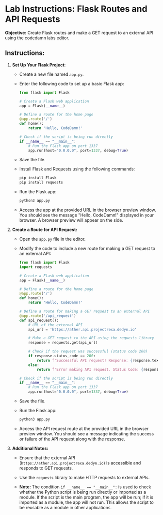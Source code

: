 # Lab Instructions: Flask Routes and API Requests

**Objective:** Create Flask routes and make a GET request to an external API using the codedamn labs editor.

## Instructions:

1. **Set Up Your Flask Project:**

   - Create a new file named `app.py`.
   - Enter the following code to set up a basic Flask app:

     ```python
     from flask import Flask

     # Create a Flask web application
     app = Flask(__name__)

     # Define a route for the home page
     @app.route('/')
     def home():
         return 'Hello, CodeDamn!'

     # Check if the script is being run directly
     if __name__ == "__main__":
         # Run the Flask app on port 1337
         app.run(host="0.0.0.0", port=1337, debug=True)
     ```

   - Save the file.

   - Install Flask and Requests using the following commands:

     ```bash
     pip install Flask
     pip install requests
     ```

   - Run the Flask app:

     ```bash
     python3 app.py
     ```

   - Access the app at the provided URL in the browser preview window. You should see the message "Hello, CodeDamn!" displayed in your browser. A browser preview will appear on the side.

2. **Create a Route for API Request:**

   - Open the `app.py` file in the editor.
   - Modify the code to include a new route for making a GET request to an external API:

     ```python
     from flask import Flask
     import requests

     # Create a Flask web application
     app = Flask(__name__)

     # Define a route for the home page
     @app.route('/')
     def home():
         return 'Hello, CodeDamn!'

     # Define a route for making a GET request to an external API
     @app.route('/api_request')
     def api_request():
         # URL of the external API
         api_url = 'https://ather.api.projectrexa.dedyn.io'

         # Make a GET request to the API using the requests library
         response = requests.get(api_url)

         # Check if the request was successful (status code 200)
         if response.status_code == 200:
             return f'Successful API request! Response: {response.text}'
         else:
             return f'Error making API request. Status Code: {response.status_code}'

     # Check if the script is being run directly
     if __name__ == "__main__":
         # Run the Flask app on port 1337
         app.run(host="0.0.0.0", port=1337, debug=True)
     ```

   - Save the file.

   - Run the Flask app:

     ```bash
     python3 app.py
     ```

   - Access the API request route at the provided URL in the browser preview window. You should see a message indicating the success or failure of the API request along with the response.

3. **Additional Notes:**

   - Ensure that the external API (`https://ather.api.projectrexa.dedyn.io`) is accessible and responds to GET requests.
   - Use the `requests` library to make HTTP requests to external APIs.

   - **Note:** The condition `if __name__ == "__main__":` is used to check whether the Python script is being run directly or imported as a module. If the script is the main program, the app will be run; if it is imported as a module, the app will not run. This allows the script to be reusable as a module in other applications.

